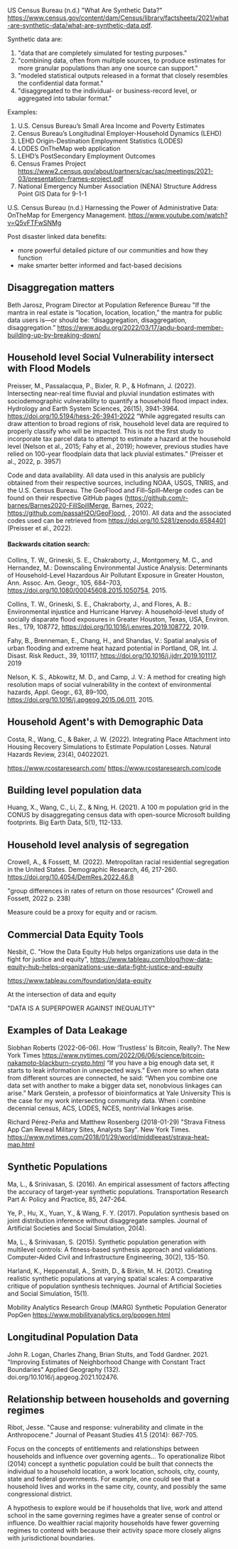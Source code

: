 

US Census Bureau (n.d.) "What Are Synthetic Data?" https://www.census.gov/content/dam/Census/library/factsheets/2021/what-are-synthetic-data/what-are-synthetic-data.pdf.

Synthetic data are:
1. "data that are completely simulated for testing purposes."
2. "combining data, often from multiple sources, to produce estimates for more granular populations than any one source can support."
3. "modeled statistical outputs released in a format that closely resembles the confidential data format."
4. "disaggregated to the individual- or business-record level, or aggregated into tabular format."

Examples:
1. U.S. Census Bureau’s Small Area Income and Poverty Estimates
2. Census Bureau’s Longitudinal Employer-Household Dynamics (LEHD)
3. LEHD Origin-Destination Employment Statistics (LODES)
4. LODES OnTheMap web application
5. LEHD’s PostSecondary Employment Outcomes
6. Census Frames Project https://www2.census.gov/about/partners/cac/sac/meetings/2021-03/presentation-frames-project.pdf
7. National Emergency Number Association (NENA) Structure Address Point GIS Data for 9-1-1

U.S. Census Bureau (n.d.) Harnessing the Power of Administrative Data: OnTheMap for Emergency Management. https://www.youtube.com/watch?v=Q5vFTFwSNMg

Post disaster linked data benefits:
- more powerful detailed picture of our
communities and how they function
- make smarter better informed and
fact-based decisions

## Disaggregation matters
Beth Jarosz, Program Director at Population Reference Bureau
"If the mantra in real estate is “location, location, location,” the mantra for public data users is—or should be: “disaggregation, disaggregation, disaggregation.”
https://www.apdu.org/2022/03/17/apdu-board-member-building-up-by-breaking-down/


## Household level Social Vulnerability intersect with Flood Models

Preisser, M., Passalacqua, P., Bixler, R. P., & Hofmann, J. (2022). Intersecting near-real time fluvial and pluvial inundation estimates with sociodemographic vulnerability to quantify a household flood impact index. Hydrology and Earth System Sciences, 26(15), 3941-3964. https://doi.org/10.5194/hess-26-3941-2022 
“While aggregated results can draw attention to broad regions of risk, household level data are required to properly classify who will be impacted. This
is not the first study to incorporate tax parcel data to at­tempt to estimate a hazard at the household level (Nelson et al., 2015; Fahy et al., 2019); however, previous studies have relied on 100-year floodplain data that lack pluvial es­timates.” (Preisser et al., 2022, p. 3957)

Code and data availability. All data used in this analysis are publicly obtained from their respective sources, including NOAA,
USGS, TNRIS, and the U.S. Census Bureau. The GeoFlood and Fill–Spill–Merge codes can be found on their respective GitHub
pages (https://github.com/r-barnes/Barnes2020-FillSpillMerge, Barnes, 2022; https://github.com/passaH2O/GeoFlood, , 2010).
All data and the associated codes used can be retrieved from https://doi.org/10.5281/zenodo.6584401 (Preisser et al., 2022).

#### Backwards citation search:
Collins, T. W., Grineski, S. E., Chakraborty, J., Montgomery, M. C., and Hernandez, M.: Downscaling Environmental Justice Anal­ysis: Determinants of Household-Level Hazardous Air Pollu­tant Exposure in Greater Houston, Ann. Assoc. Am. Geogr., 105, 684–703, https://doi.org/10.1080/00045608.2015.1050754, 2015.

Collins, T. W., Grineski, S. E., Chakraborty, J., and Flores, A. B.: Environmental injustice and Hurricane Harvey: A
household-level study of socially disparate flood exposures in Greater Houston, Texas, USA, Environ. Res., 179, 108772,
https://doi.org/10.1016/j.envres.2019.108772, 2019.

Fahy, B., Brenneman, E., Chang, H., and Shandas, V.: Spatial analysis of urban flooding and extreme heat hazard potential in Portland, OR, Int. J. Disast. Risk Reduct., 39, 101117, https://doi.org/10.1016/j.ijdrr.2019.101117, 2019

Nelson, K. S., Abkowitz, M. D., and Camp, J. V.: A method for creating high resolution maps of social vulnerability in the context of environmental hazards, Appl. Geogr., 63, 89–100, https://doi.org/10.1016/j.apgeog.2015.06.011, 2015.

## Household Agent's with Demographic Data
Costa, R., Wang, C., & Baker, J. W. (2022). Integrating Place Attachment into Housing Recovery Simulations to Estimate Population Losses. Natural Hazards Review, 23(4), 04022021.

https://www.rcostaresearch.com/
https://www.rcostaresearch.com/code

## Building level population data
Huang, X., Wang, C., Li, Z., & Ning, H. (2021). A 100 m population grid in the CONUS by disaggregating census data with open-source Microsoft building footprints. Big Earth Data, 5(1), 112-133.


## Household level analysis of segregation

Crowell, A., & Fossett, M. (2022). Metropolitan racial residential segregation in the United States. Demographic Research, 46, 217-260. https://doi.org/10.4054/DemRes.2022.46.8

"group differences in rates of return on those resources" (Crowell and Fossett, 2022 p. 238)

Measure could be a proxy for equity and or racism. 

## Commercial Data Equity Tools

Nesbit, C. "How the Data Equity Hub helps organizations use data in the fight for justice and equity", https://www.tableau.com/blog/how-data-equity-hub-helps-organizations-use-data-fight-justice-and-equity 

https://www.tableau.com/foundation/data-equity

At the intersection of data and equity

"DATA IS A SUPERPOWER AGAINST INEQUALITY"

## Examples of Data Leakage

Siobhan Roberts (2022-06-06). How ‘Trustless’ Is Bitcoin, Really?. The New York Times https://www.nytimes.com/2022/06/06/science/bitcoin-nakamoto-blackburn-crypto.html
“If you have a big enough data set, it starts to leak information in unexpected ways.” Even more so when data from different sources are connected, he said: “When you combine one data set with another to make a bigger data set, nonobvious linkages can arise.” Mark Gerstein, a professor of bioinformatics at Yale University
This is the case for my work intersecting community data. When i combine decennial census, ACS, LODES, NCES, nontrivial linkages arise.

Richard Pérez-Peña and Matthew Rosenberg (2018-01-29) "Strava Fitness App Can Reveal Military Sites, Analysts Say". New York Times.
https://www.nytimes.com/2018/01/29/world/middleeast/strava-heat-map.html


## Synthetic Populations

Ma, L., & Srinivasan, S. (2016). An empirical assessment of factors affecting the accuracy of target-year synthetic populations. Transportation Research Part A: Policy and Practice, 85, 247-264.

Ye, P., Hu, X., Yuan, Y., & Wang, F. Y. (2017). Population synthesis based on joint distribution inference without disaggregate samples. Journal of Artificial Societies and Social Simulation, 20(4).

Ma, L., & Srinivasan, S. (2015). Synthetic population generation with multilevel controls: A fitness‐based synthesis approach and validations. Computer‐Aided Civil and Infrastructure Engineering, 30(2), 135-150.

Harland, K., Heppenstall, A., Smith, D., & Birkin, M. H. (2012). Creating realistic synthetic populations at varying spatial scales: A comparative critique of population synthesis techniques. Journal of Artificial Societies and Social Simulation, 15(1).

Mobility Analytics Research Group (MARG) Synthetic Population Generator PopGen https://www.mobilityanalytics.org/popgen.html

## Longitudinal Population Data
John R. Logan, Charles Zhang, Brian Stults, and Todd Gardner. 2021. "Improving Estimates of Neighborhood Change with Constant Tract Boundaries" Applied Geography (132). doi.org/10.1016/j.apgeog.2021.102476.

## Relationship between households and governing regimes

Ribot, Jesse. "Cause and response: vulnerability and climate in the Anthropocene." Journal of Peasant Studies 41.5 (2014): 667-705.

Focus on the concepts of entitlements and relationships between households and influence over governing agents...
To operationalize Ribot (2014)  concept a synthetic population could be built that connects the individual to a household location, a work location, schools, city, county, state and federal governments.
For example, one could see that a household lives and works in the same city, county, and possibly the same congressional district.

A hypothesis to explore would be if households that live, work and attend school in the same governing regimes have a greater sense of control or influence.
Do wealthier racial majority households have fewer governing regimes to contend with because their activity space more closely aligns with jurisdictional boundaries.